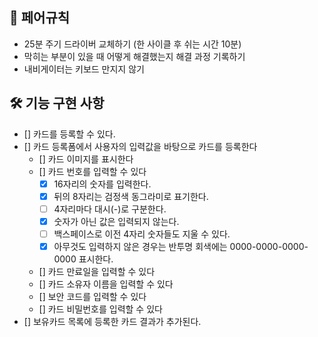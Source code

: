 ## 🫠 페어규칙

- 25분 주기 드라이버 교체하기 (한 사이클 후 쉬는 시간 10분)
- 막히는 부분이 있을 때 어떻게 해결했는지 해결 과정 기록하기
- 내비게이터는 키보드 만지지 않기

## 🛠️ 기능 구현 사항

- [] 카드를 등록할 수 있다.
- [] 카드 등록폼에서 사용자의 입력값을 바탕으로 카드를 등록한다
  - [] 카드 이미지를 표시한다
  - [] 카드 번호를 입력할 수 있다
    - [x] 16자리의 숫자를 입력한다.
    - [x] 뒤의 8자리는 검정색 동그라미로 표기한다.
    - [ ] 4자리마다 대시(-)로 구분한다.
    - [x] 숫자가 아닌 값은 입력되지 않는다.
    - [ ] 백스페이스로 이전 4자리 숫자들도 지울 수 있다.
    - [x] 아무것도 입력하지 않은 경우는 반투명 회색에는 0000-0000-0000-0000 표시한다.
  - [] 카드 만료일을 입력할 수 있다
  - [] 카드 소유자 이름을 입력할 수 있다
  - [] 보안 코드를 입력할 수 있다
  - [] 카드 비밀번호를 입력할 수 있다
- [] 보유카드 목록에 등록한 카드 결과가 추가된다.
